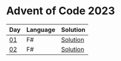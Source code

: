 # Advent of Code 2023

| Day | Language | Solution |
| --- | -------- | -------- |
| [01](https://adventofcode.com/2023/day/01) | F# | [Solution](./01) |
| [02](https://adventofcode.com/2023/day/02) | F# | [Solution](./02) |
